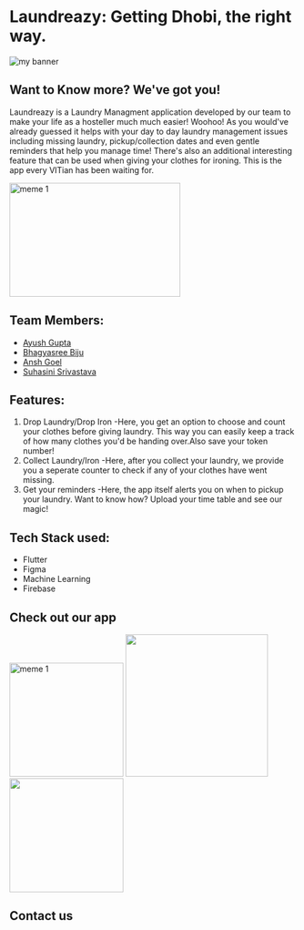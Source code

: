 
#             Laundreazy: Getting Dhobi, the right way.
<img src="https://user-images.githubusercontent.com/82299544/193416743-c7506438-9853-4418-bdc0-58e4dead9f67.gif" alt="my banner">

## Want to Know more? We've got you!
Laundreazy is a Laundry Managment application developed by our team to make your life as a hosteller much much easier! Woohoo! As you would've already guessed it helps with your day to day laundry management issues including missing laundry, pickup/collection dates and even gentle reminders that help you manage time! There's also an additional interesting feature that can be used when giving your clothes for ironing. This is the app every VITian has been waiting for.

<img src="https://user-images.githubusercontent.com/82299544/193420139-eb139b30-84c8-49b8-a300-febd0bf3d9ee.jpg" alt="meme 1" style="width:300px; height:200px; align:center;">

## Team Members:
- <a href="https://github.com/ayushgml">Ayush Gupta</a>
- <a href="https://github.com/bhagyasreeBiju">Bhagyasree Biju</a>
- <a href="https://github.com/Diablo-bit">Ansh Goel</a>
- <a href="https://github.com/suhasinisrivastava">Suhasini Srivastava</a>

## Features:
1) Drop Laundry/Drop Iron
   -Here, you get an option to choose and count your clothes before giving laundry. This way you can easily keep a track of how many clothes you'd be handing over.Also save your token number!
2) Collect Laundry/Iron
   -Here, after you collect your laundry, we provide you a seperate counter to check if any of your clothes have went missing.
3) Get your reminders
   -Here, the app itself alerts you on when to pickup your laundry. Want to know how? Upload your time table and see our magic!
   
## Tech Stack used:
- Flutter
- Figma
- Machine Learning
- Firebase

## Check out our app
<div>
<img float:left src="https://user-images.githubusercontent.com/82299544/193420253-9d02695f-63a7-4f59-8d14-adfc3f54191c.jpg" alt="meme 1" style="height:200px; width= 100px;">
<img float:right src="https://user-images.githubusercontent.com/82299544/193420792-048a366e-fe45-4dd5-ba15-1403fe1173ab.jpg" style="height:250px; width= 150px;">
<img float:right src="https://user-images.githubusercontent.com/82299544/193421885-b34ff503-8b2a-42ab-8955-a0ef124b6728.jpg" style="height:200px; width= 100px;">
</div>

## Contact us


